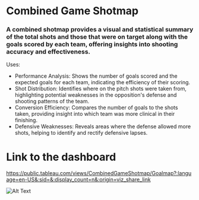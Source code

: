# Combined Game Shotmap
### A combined shotmap provides a visual and statistical summary of the total shots and those that were on target along with the goals scored by each team, offering insights into shooting accuracy and effectiveness.

Uses:
- Performance Analysis: Shows the number of goals scored and the expected goals for each team, indicating the efficiency of their scoring.
- Shot Distribution: Identifies where on the pitch shots were taken from, highlighting potential weaknesses in the opposition's defense and shooting patterns of the team.
- Conversion Efficiency: Compares the number of goals to the shots taken, providing insight into which team was more clinical in their finishing.
- Defensive Weaknesses: Reveals areas where the defense allowed more shots, helping to identify and rectify defensive lapses.

# Link to the dashboard
https://public.tableau.com/views/CombinedGameShotmap/Goalmap?:language=en-US&:sid=&:display_count=n&:origin=viz_share_link

![Alt Text](https://github.com/Lekan-E/SportProjects/blob/d17893e78a3ff5eec7695009b0e68f426d19af7c/Combined%20Game%20Shot%20Map/Goalmap.jpg)